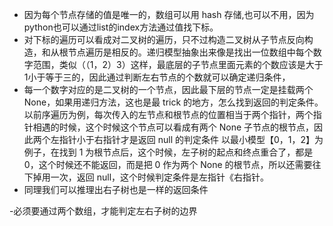 - 因为每个节点存储的值是唯一的，数组可以用 hash 存储,也可以不用，因为python也可以通过list的index方法通过值找下标。
- 对下标的遍历可以看成对二叉树的遍历，只不过构造二叉树从子节点反向构造，和从根节点遍历是相反的。递归模型抽象出来像是找出一位数组中每个数字范围，类似（（1，2）3）这样，最底层的子节点里面元素的个数应该是大于1小于等于三的，因此通过判断左右节点的个数就可以确定递归条件，
- 每一个数字对应的是二叉树的一个节点，因此最下层的节点一定是挂载两个 None，如果用递归方法，这也是最 trick 的地方，怎么找到返回的判定条件。以前序遍历为例，每次传入的左节点和根节点的位置相当于两个指针，两个指针相遇的时候，这个时候这个节点可以看成有两个 None 子节点的根节点，因此两个左指针小于右指针才是返回 null 的判定条件
  以最小模型【0，1，2】为例子，在找到 1 为根节点后，这个时候，左子树的起点和终点重合了，都是 0，这个时候还不能返回，而是把 0 作为两个 None 的根节点，所以还需要往下掉用一次，返回 null，这个时候判定条件是左指针《右指针。
- 同理我们可以推理出右子树也是一样的返回条件

-必须要通过两个数组，才能判定左右子树的边界